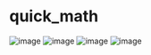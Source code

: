 # quick_math

![image](https://user-images.githubusercontent.com/84304475/231495831-ba548e0b-9438-4ec9-8d6a-a3267ee1176c.png)
![image](https://user-images.githubusercontent.com/84304475/231495960-16797de0-55e1-46ed-ab79-1dff91d1bacb.png)
![image](https://user-images.githubusercontent.com/84304475/231496017-bc5317da-3855-4aed-b22c-ae4a1642b378.png)
![image](https://user-images.githubusercontent.com/84304475/231496064-48ee63aa-9dc0-44bb-b13e-e31b5c555688.png)
